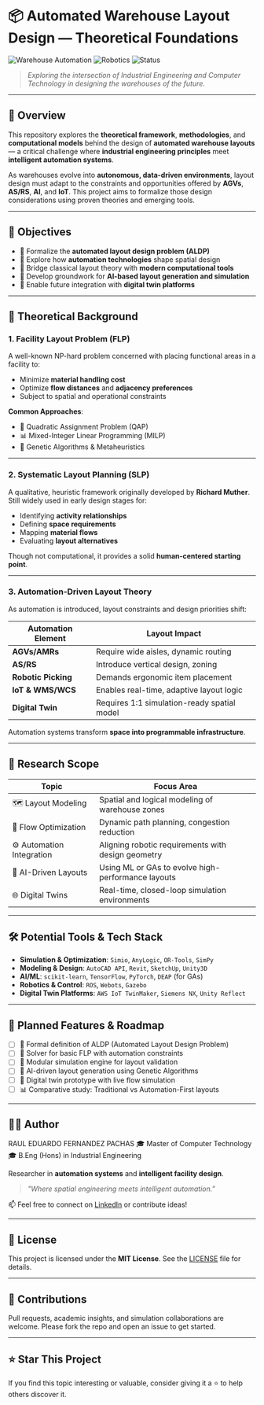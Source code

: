 # 📦 Automated Warehouse Layout Design — Theoretical Foundations

![Warehouse Automation]([https://img.shields.io/badge/domain-Industrial%20Engineering-blue](https://www.netsuite.com/portal/resource/articles/inventory-management/warehouse-automation.shtml)) ![Robotics](https://img.shields.io/badge/tech-Robotics%20%26%20AI-orange) ![Status](https://img.shields.io/badge/status-Theoretical%20Phase-yellow)

> *Exploring the intersection of Industrial Engineering and Computer Technology in designing the warehouses of the future.*

---

## 🧠 Overview

This repository explores the **theoretical framework**, **methodologies**, and **computational models** behind the design of **automated warehouse layouts** — a critical challenge where **industrial engineering principles** meet **intelligent automation systems**.

As warehouses evolve into **autonomous, data-driven environments**, layout design must adapt to the constraints and opportunities offered by **AGVs**, **AS/RS**, **AI**, and **IoT**. This project aims to formalize those design considerations using proven theories and emerging tools.

---

## 🎯 Objectives

- 📐 Formalize the **automated layout design problem (ALDP)**
- 🤖 Explore how **automation technologies** shape spatial design
- 🧮 Bridge classical layout theory with **modern computational tools**
- 🧠 Develop groundwork for **AI-based layout generation and simulation**
- 🔄 Enable future integration with **digital twin platforms**

---

## 📘 Theoretical Background

### 1. Facility Layout Problem (FLP)

A well-known NP-hard problem concerned with placing functional areas in a facility to:

- Minimize **material handling cost**  
- Optimize **flow distances** and **adjacency preferences**  
- Subject to spatial and operational constraints

**Common Approaches**:
- 🔢 Quadratic Assignment Problem (QAP)
- 📊 Mixed-Integer Linear Programming (MILP)
- 🧬 Genetic Algorithms & Metaheuristics

---

### 2. Systematic Layout Planning (SLP)

A qualitative, heuristic framework originally developed by **Richard Muther**. Still widely used in early design stages for:

- Identifying **activity relationships**
- Defining **space requirements**
- Mapping **material flows**
- Evaluating **layout alternatives**

Though not computational, it provides a solid **human-centered starting point**.

---

### 3. Automation-Driven Layout Theory

As automation is introduced, layout constraints and design priorities shift:

| Automation Element | Layout Impact |
|--------------------|---------------|
| **AGVs/AMRs** | Require wide aisles, dynamic routing |
| **AS/RS** | Introduce vertical design, zoning |
| **Robotic Picking** | Demands ergonomic item placement |
| **IoT & WMS/WCS** | Enables real-time, adaptive layout logic |
| **Digital Twin** | Requires 1:1 simulation-ready spatial model |

Automation systems transform **space into programmable infrastructure**.

---

## 🧪 Research Scope

| Topic                       | Focus Area                                               |
|----------------------------|-----------------------------------------------------------|
| 🗺️ Layout Modeling         | Spatial and logical modeling of warehouse zones           |
| 🔁 Flow Optimization       | Dynamic path planning, congestion reduction               |
| ⚙️ Automation Integration  | Aligning robotic requirements with design geometry        |
| 🧠 AI-Driven Layouts       | Using ML or GAs to evolve high-performance layouts         |
| 🌐 Digital Twins           | Real-time, closed-loop simulation environments             |

---

## 🛠️ Potential Tools & Tech Stack

- **Simulation & Optimization**: `Simio`, `AnyLogic`, `OR-Tools`, `SimPy`
- **Modeling & Design**: `AutoCAD API`, `Revit`, `SketchUp`, `Unity3D`
- **AI/ML**: `scikit-learn`, `TensorFlow`, `PyTorch`, `DEAP` (for GAs)
- **Robotics & Control**: `ROS`, `Webots`, `Gazebo`
- **Digital Twin Platforms**: `AWS IoT TwinMaker`, `Siemens NX`, `Unity Reflect`

---

## 🚧 Planned Features & Roadmap

- [ ] 🧾 Formal definition of ALDP (Automated Layout Design Problem)
- [ ] 🧮 Solver for basic FLP with automation constraints
- [ ] 🧪 Modular simulation engine for layout validation
- [ ] 🤖 AI-driven layout generation using Genetic Algorithms
- [ ] 🧵 Digital twin prototype with live flow simulation
- [ ] 📊 Comparative study: Traditional vs Automation-First layouts

---

## 👨‍🎓 Author

RAUL EDUARDO FERNANDEZ PACHAS
🎓 Master of Computer Technology  
🎓 B.Eng (Hons) in Industrial Engineering  

Researcher in **automation systems** and **intelligent facility design**.

> *"Where spatial engineering meets intelligent automation."*

📫 Feel free to connect on [LinkedIn](https://www.linkedin.com/in/raulfer-inde) or contribute ideas!

---

## 📄 License

This project is licensed under the **MIT License**. See the [LICENSE](LICENSE) file for details.

---

## 🤝 Contributions

Pull requests, academic insights, and simulation collaborations are welcome. Please fork the repo and open an issue to get started.

---

## ⭐ Star This Project

If you find this topic interesting or valuable, consider giving it a ⭐ to help others discover it.

